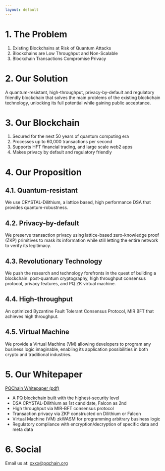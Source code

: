 ```yaml
---
layout: default
---
```


# 1. The Problem

1. Existing Blockchains at Risk of Quantum Attacks
2. Blockchains are Low Throughput and Non-Scalable
3. Blockchain Transactions Compromise Privacy

# 2. Our Solution

A quantum-resistant, high-throughput, privacy-by-default and regulatory friendly blockchain that solves the main problems of the existing blockchain technology, unlocking its full potential while gaining public acceptance.

# 3. Our Blockchain

1. Secured for the next 50 years of quantum computing era
2. Processes up to 60,000 transactions per second
3. Supports HFT financial trading, and large scale web2 apps
4. Makes privacy by default and regulatory friendly

# 4. Our Proposition

## 4.1. Quantum-resistant

We use CRYSTAL-Dilithium, a lattice based, high performance DSA that provides quantum-robustness.

## 4.2. Privacy-by-default

We preserve transaction privacy using lattice-based zero-knowledge proof (ZKP) primitives to mask its information while still letting the entire network to verify its legitimacy.

## 4.3. Revolutionary Technology

We push the research and technology forefronts in the quest of building a blockchain: post-quantum cryptography, high throughput consensus protocol, privacy features, and PQ ZK virtual machine.

## 4.4. High-throughput

An optimized Byzantine Fault Tolerant Consensus Protocol, MIR BFT that achieves high throughput.

## 4.5. Virtual Machine

We provide a Virtual Machine (VM) allowing developers to program any business logic imaginable, enabling its application possibilities in both crypto and traditional industries.

# 5. Our Whitepaper

<a href="https://img1.wsimg.com/blobby/go/ae387ab4-24fd-4168-87ae-7aab2ac70271/downloads/pqchain.pdf?ver=1686634589004" target="_blank">PQChain Whitepaper (pdf)</a>

- A PQ blockchain built with the highest-security level
- DSA CRYSTAL-Dilithium as 1st candidate, Falcon as 2nd
- High throughput via MIR-BFT consensus protocol
- Transaction privacy via ZKP constructed on Dilithium or Falcon
- Virtual Machine (VM) zkWASM for programming arbitrary business logic
- Regulatory compliance with encryption/decryption of specific data and meta data

# 6. Social

Email us at: [xxxx@pqchain.org](mailto:xxxx@pqchain.org)
